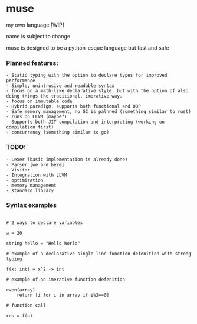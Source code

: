 # muse
 my own language [WIP]

 name is subject to change

muse is designed to be a python-esque language but fast and safe

### Planned features:
    - Static typing with the option to declare types for improved performance
    - Simple, unintrusive and readable syntax
    - focus on a math-like declarative style, but with the option of also doing things the traditional, imerative way.
    - focus on immutable code
    - Hybrid paradigm, supports both functional and OOP
    - Safe memory management, no GC is palnned (something similar to rust)
    - runs on LLVM (maybe?)
    - Supports both JIT compilation and interpreting (working on compilation first)
    - concurrency (something similar to go)

### TODO:
    - Lexer (basic implementation is already done)
    - Parser [we are here]
    - Visitor
    - Integration with LLVM 
    - optimization
    - memory management
    - standard library

### Syntax examples

```

# 2 ways to declare variables

a = 20

string hello = "Hello World"

# example of a declarative single line function defenition with strong typing 

f(x: int) = x^2 -> int

# example of an imerative function defenition

even(array)
    return [i for i in array if i%2==0]

# function call

res = f(a)
```

